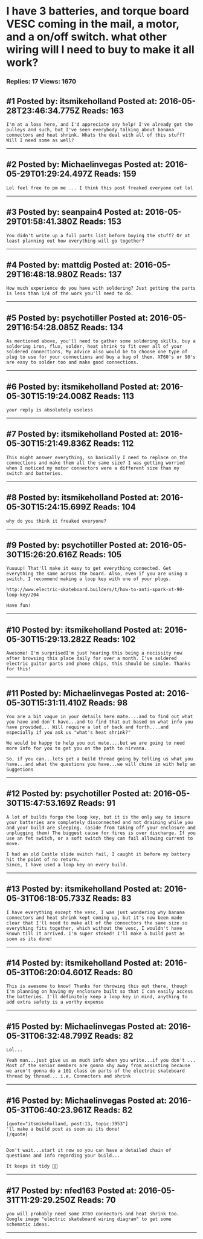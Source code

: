 # I have 3 batteries, and torque board VESC coming in the mail, a motor, and a on/off switch. what other wiring will I need to buy to make it all work?

### Replies: 17 Views: 1670

## \#1 Posted by: itsmikeholland Posted at: 2016-05-28T23:46:34.775Z Reads: 163

```
I'm at a loss here, and I'd appreciate any help! I've already got the pulleys and such, but I've seen everybody talking about banana connectors and heat shrink. Whats the deal with all of this stuff? Will I need some as well?
```

---
## \#2 Posted by: Michaelinvegas Posted at: 2016-05-29T01:29:24.497Z Reads: 159

```
Lol feel free to pm me ... I think this post freaked everyone out lol
```

---
## \#3 Posted by: seanpain4 Posted at: 2016-05-29T01:58:41.380Z Reads: 153

```
You didn't write up a full parts list before buying the stuff? Or at least planning out how everything will go together?
```

---
## \#4 Posted by: mattdig Posted at: 2016-05-29T16:48:18.980Z Reads: 137

```
How much experience do you have with soldering? Just getting the parts is less than 1/4 of the work you'll need to do.
```

---
## \#5 Posted by: psychotiller Posted at: 2016-05-29T16:54:28.085Z Reads: 134

```
As mentioned above, you'll need to gather some soldering skills, buy a soldering iron, flux, solder, heat shrink to fit over all of your soldered connections, My advice also would be to choose one type of plug to use for your connections and buy a bag of them. XT60's or 90's are easy to solder too and make good connections.
```

---
## \#6 Posted by: itsmikeholland Posted at: 2016-05-30T15:19:24.008Z Reads: 113

```
your reply is absolutely useless
```

---
## \#7 Posted by: itsmikeholland Posted at: 2016-05-30T15:21:49.836Z Reads: 112

```
This might answer everything, so basically I need to replace on the connections and make them all the same size? I was getting worried when I noticed my motor connectors were a different size than my switch and batteries.
```

---
## \#8 Posted by: itsmikeholland Posted at: 2016-05-30T15:24:15.699Z Reads: 104

```
why do you think it freaked everyone?
```

---
## \#9 Posted by: psychotiller Posted at: 2016-05-30T15:26:20.616Z Reads: 105

```
Yuuuup! That'll make it easy to get everything connected. Get everything the same across the board. Also, even if you are using a switch, I recommend making a loop key with one of your plugs. 

http://www.electric-skateboard.builders/t/how-to-anti-spark-xt-90-loop-key/204

Have fun!
```

---
## \#10 Posted by: itsmikeholland Posted at: 2016-05-30T15:29:13.282Z Reads: 102

```
Awesome! I'm surprisedI'm just hearing this being a necissity now after browsing this place daily for over a month. I've soldered electric guitar parts and phone chips, this should be simple. Thanks for this!
```

---
## \#11 Posted by: Michaelinvegas Posted at: 2016-05-30T15:31:11.410Z Reads: 98

```
You are a bit vague in your details here mate....and to find out what you have and don't have...and to find that out based on what info you have provided... Will require a lot of back and forth....and especially if you ask us "what's heat shrink?"

We would be happy to help you out mate....but we are going to need more info for you to get you on the path to nirvana.

So, if you can...lets get a build thread going by telling us what you have...and what the questions you have...we will chime in with help an Suggetions
```

---
## \#12 Posted by: psychotiller Posted at: 2016-05-30T15:47:53.169Z Reads: 91

```
A lot of builds forgo the loop key, but it is the only way to insure your batteries are completely disconnected and not draining while you and your build are sleeping. (aside from taking off your enclosure and unplugging them) The biggest cause for fires is over discharge. If you use an fet switch, or a soft switch they can fail allowing current to move.

I had an old Castle slide switch fail, I caught it before my battery hit the point of no return.
Since, I have used a loop key on every build.
```

---
## \#13 Posted by: itsmikeholland Posted at: 2016-05-31T06:18:05.733Z Reads: 83

```
I have everything except the vesc, I was just wondering why banana connectors and heat shrink kept coming up, but it's now been made clear that I'll need to make all of the connectors the same size so everything fits together, which without the vesc, I wouldn't have known till it arrived. I'm super stoked! I'll make a build post as soon as its done!
```

---
## \#14 Posted by: itsmikeholland Posted at: 2016-05-31T06:20:04.601Z Reads: 80

```
This is awesome to know! Thanks for throwing this out there, though I'm planning on having my enclosure built so that I can easily access the batteries. I'll definitely keep a loop key in mind, anything to add extra safety is a worthy expense
```

---
## \#15 Posted by: Michaelinvegas Posted at: 2016-05-31T06:32:48.799Z Reads: 82

```
Lol...

Yeah man...just give us as much info when you write...if you don't ... Most of the senior members are gonna shy away from assisting because we aren't gonna do a 101 class on parts of the electric skateboard thread by thread... i.e. Connectors and shrink
```

---
## \#16 Posted by: Michaelinvegas Posted at: 2016-05-31T06:40:23.961Z Reads: 82

```
[quote="itsmikeholland, post:13, topic:3953"]
'll make a build post as soon as its done!
[/quote]


Don't wait...start it now so you can have a detailed chain of questions and info regarding your build...

It keeps it tidy 🤘🏻
```

---
## \#17 Posted by: nfed163 Posted at: 2016-05-31T11:29:29.250Z Reads: 70

```
you will probably need some XT60 connectors and heat shrink too. Google image "electric skateboard wiring diagram" to get some schematic ideas.
```

---
